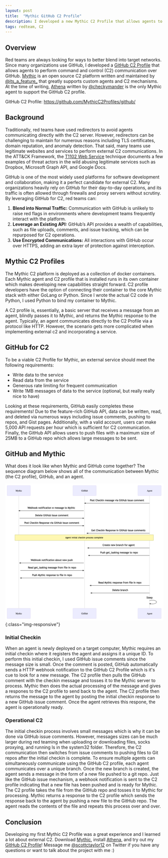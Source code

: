 ```yaml
---
layout: post
title:  "Mythic GitHub C2 Profile"
description: I developed a new Mythic C2 Profile that allows agents to perform command and control communication to Mythic via GitHub.
tags: redteam, C2
---
```


## Overview

Red teams are always looking for ways to better blend into target networks.
Since many organizations use GitHub, I developed a [GitHub C2 Profile](https://github.com/MythicC2Profiles/github/) that allows agents to perform command and control (C2) communication over GitHub.
[Mythic](https://github.com/its-a-feature/Mythic) is an open source C2 platform written and maintained by [@its_a_feature_](https://x.com/its_a_feature_) that greatly supports custom agents and C2 mechanisms.
At the time of writing, [Athena](https://github.com/MythicAgents/Athena/) written by [@checkymander](https://x.com/checkymander/) is the only Mythic agent to support the GitHub C2 profile.

GitHub C2 Profile: https://github.com/MythicC2Profiles/github/

## Background

Traditionally, red teams have used redirectors to avoid agents communicating directly with the C2 server. 
However, redirectors can be challenging to maintain for numerous reasons including TLS certificates, domain reputation, and anomaly detection. 
That said, many teams use legitimate websites and services to perform external C2 communications. 
In the ATT&CK Framework, the [T1102 Web Service](https://attack.mitre.org/techniques/T1102/) technique documents a few examples of threat actors in the wild abusing legitimate services such as Dropbox, Microsoft Graph API, and Google Docs.

GitHub is one of the most widely used platforms for software development and collaboration, making it a perfect candidate for external C2. 
Many organizations heavily rely on GitHub for their day-to-day operations, and its traffic is often allowed through firewalls and proxy servers without scrutiny. 
By leveraging GitHub for C2, red teams can:

1. **Blend into Normal Traffic:** Communication with GitHub is unlikely to raise red flags in environments where development teams frequently interact with the platform.
2. **Leverage an Existing API:** GitHub’s API provides a wealth of capabilities, such as file uploads, comments, and issue tracking, which can be repurposed for C2 operations.
3. **Use Encrypted Communications:** All interactions with GitHub occur over HTTPS, adding an extra layer of protection against interception.

## Mythic C2 Profiles

The Mythic C2 platform is deployed as a collection of docker containers. 
Each Mythic agent and C2 profile that is installed runs in its own container which makes developing new capabilities straight forward.
C2 profile developers have the option of connecting their container to the core Mythic stack with either GoLang or Python.
Since I wrote the actual C2 code in Python, I used Python to bind my container to Mythic.

A C2 profile is, essentially, a basic server that receives a message from an agent, blindly passes it to Mythic, and returns the Mythic response to the agent.
Typically, an agent communicates directly to the C2 Profile via a protocol like HTTP.
However, the scenario gets more complicated when implementing external c2 and incorporating a service.

## GitHub for C2

To be a viable C2 Profile for Mythic, an external service should meet the following requirements:
* Write data to the service
* Read data from the service
* Generous rate limiting for frequent communication
* Write 1MB messages of data to the service (optional, but really really nice to have)

Looking at these requirements, GitHub easily completes these requirements! 
Due to the feature-rich GitHub API, data can be written, read, and deleted via numerous ways including issue comments, pushing to repos, and Gist pages.
Additionally, with a valid account, users can make 5,000 API requests per hour which is sufficient for C2 communication.
Finally, the GitHub API allows users to push files with a maximum size of 25MB to a GitHub repo which allows large messages to be sent.

## GitHub and Mythic

What does it look like when Mythic and GitHub come together? 
The sequence diagram below shows all of the communication between Mythic (the C2 profile), GitHub, and an agent.

![github c2 comms](/images/github-c2-comms.png){:class="img-responsive"}

### Initial Checkin

When an agent is newly deployed on a target computer, Mythic requires an initial checkin where it registers the agent and assigns it a unique ID.
To perform this initial checkin, I used GitHub issue comments since the message size is small.
Once the comment is posted, GitHub automatically sends a HTTP webhook notification to the GitHub C2 Profile which is it's cue to look for a new message.
The C2 profile then pulls the GitHub comment with the checkin message and tosses it to the Mythic server to process.
Mythic then does the actual processing of the message and gives a respones to the C2 profile to send back to the agent.
The C2 profile then returns the message to the agent by posting the initial checkin response to a new GitHub issue comment.
Once the agent retrieves this respone, the agent is operationally ready.

### Operational C2

The initial checkin process involves small messages which is why it can be done via GitHub issue comments.
However, messages sizes can be much larger during red teaming when uploading or downloading files, socks proxying, and running ls in the system32 folder.
Therefore, the C2 communication then switches from issue comments to pushing files to Git repos after the initial checkin is complete.
To ensure multiple agents can simultaneously communicate using the GitHub C2 profile, each agent communicates over a unique branch.
Once the new branch is created, the agent sends a message in the form of a new file pushed to a git repo.
Just like the GitHub issue mechanism, a webhook notification is sent to the C2 profile indicating that a new file has been pushed and is ready for Mythic.
The C2 profile takes the file from the GitHub repo and tosses it to Mythic for processing.
Mythic returns a response to the C2 profile which sends the response back to the agent by pushing a new file to the GitHub repo.
The agent reads the contents of the file and repeats this process over and over.

## Conclusion

Developing my first Mythic C2 Profile was a great experience and I learned a lot about external C2.
Download [Mythic](https://github.com/its-a-feature/Mythic), install [Athena](https://github.com/MythicAgents/Athena/), and try out my [GitHub C2 Profile](https://github.com/MythicC2Profiles/github/)!
Message me [@scottctaylor12](https://x.com/scottctaylor12) on Twitter if you have any questions or want to talk about the project with me :)